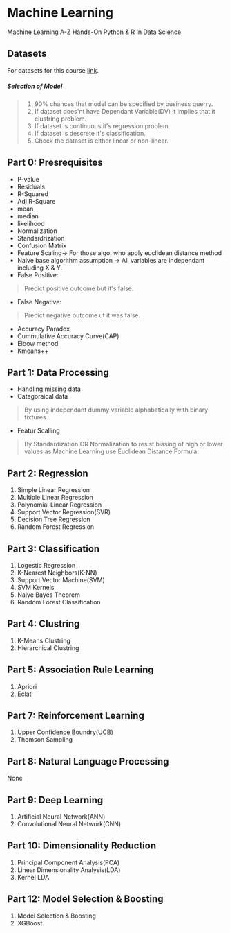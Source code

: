 # Machine Learning
Machine Learning A-Z Hands-On Python & R In Data Science

## Datasets
For datasets for this course [link](https://www.superdatascience.com/pages/machine-learning).

##### Selection of Model
> 1. 90% chances that model can be specified by business querry.
> 2. If dataset does'nt have Dependant Variable(DV) it implies that it clustring problem.
> 3. If dataset is continuous it's regression problem.
> 4. If dataset is descrete it's classification.
> 5. Check the dataset is either linear or non-linear.

## Part 0: Presrequisites
- P-value
- Residuals
- R-Squared 
- Adj R-Square
- mean 
- median 
- likelihood
- Normalization
- Standardrization
- Confusion Matrix
- Feature Scaling-> For those algo. who apply euclidean distance method
- Naive base algorithm assumption -> All variables are independant including X & Y.
- False Positive: 
> Predict positive outcome but it's false.
- False Negative:
> Predict negative outcome ut it was false.
- Accuracy Paradox
- Cummulative Accuracy Curve(CAP)
- Elbow method
- Kmeans++

## Part 1: Data Processing
- Handling missing data
- Catagoraical data
> By using independant dummy variable alphabatically with binary fixtures.
- Featur Scalling 
> By Standardization OR Normalization to resist biasing of high or lower values as Machine Learning use Euclidean Distance Formula. 

## Part 2: Regression
1. Simple Linear Regression
2. Multiple Linear Regression
3. Polynomial Linear Regression
4. Support Vector Regression(SVR) 
5. Decision Tree Regression
6. Random Forest Regression

## Part 3: Classification
1. Logestic Regression
2. K-Nearest Neighbors(K-NN)
3. Support Vector Machine(SVM)
4. SVM Kernels
5. Naive Bayes Theorem
6. Random Forest Classification

## Part 4: Clustring
1. K-Means Clustring
2. Hierarchical Clustring

## Part 5: Association Rule Learning
1. Apriori
2. Eclat

## Part 7: Reinforcement Learning
1. Upper Confidence Boundry(UCB)
2. Thomson Sampling

## Part 8: Natural Language Processing
None

## Part 9: Deep Learning
1. Artificial Neural Network(ANN)
2. Convolutional Neural Network(CNN)

## Part 10: Dimensionality Reduction
1. Principal Component Analysis(PCA)
2. Linear Dimensionality Analysis(LDA)
3. Kernel LDA

## Part 12: Model Selection & Boosting
1. Model Selection & Boosting
2. XGBoost
